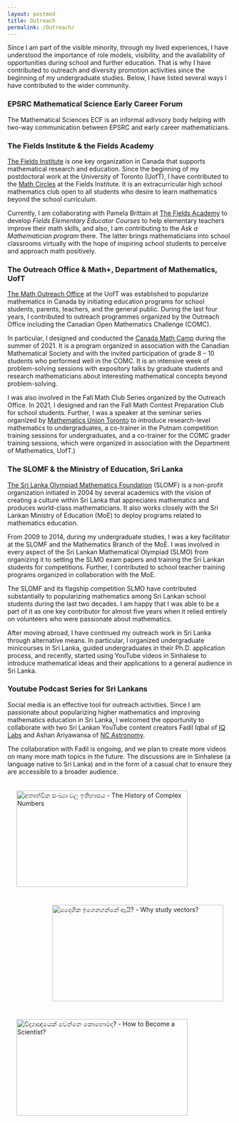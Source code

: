 ```yaml
---
layout: postmod      
title: Outreach              
permalink: /Outreach/          
---
```

Since I am part of the visible minority, through my lived experiences, I have understood the importance of role models, visibility, and the availability of opportunities during school and further education. That is why I have contributed to outreach and diversity promotion activities since the beginning of my undergraduate studies. Below, I have listed several ways I have contributed to the wider community. 

### EPSRC Mathematical Science Early Career Forum

The Mathematical Sciences ECF is an informal adivsory body helping with two-way communication between EPSRC and early career mathematicians. 

### The Fields Institute & the Fields Academy

[The Fields Institute](http://www.fields.utoronto.ca/) is one key organization in Canada that supports mathematical research and education. Since the beginning of my postdoctoral work at the University of Toronto (UofT), I have contributed to the [Math Circles](http://www.fields.utoronto.ca/activities/seminars/math-circles) at the Fields Institute. It is an extracurricular high school mathematics club open to all students who desire to learn mathematics beyond the school curriculum. 

Currently, I am collaborating with Pamela Brittain at [The Fields Academy](https://fieldsacademy.ca/) to develop _Fields Elementary Educator Courses_ to help elementary teachers improve their math skills, and also, I am contributing to the _Ask a Mathematician program_ there. The latter brings mathematicians into school classrooms virtually with the hope of inspiring school students to perceive and approach math positively. 

### The Outreach Office & Math+, Department of Mathematics, UofT

[The Math Outreach Office](http://mathplus.math.utoronto.ca/) at the UofT was established to popularize mathematics in Canada by initiating education programs for school students, parents, teachers, and the general public. During the last four years, I contributed to outreach programmes organized by the Outreach Office including the Canadian Open Mathematics Challenge (COMC).      

In particular, I designed and conducted the [Canada Math Camp](http://mathplus.math.utoronto.ca/home/cmc) during the summer of 2021. It is a program organized in association with the Canadian Mathematical Society and with the invited participation of grade 8 – 10 students who performed well in the COMC. It is an intensive week of problem-solving sessions with expository talks by graduate students and research mathematicians about interesting mathematical concepts beyond problem-solving. 

I was also involved in the Fall Math Club Series organized by the Outreach Office. In 2021, I designed and ran the Fall Math Contest Preparation Club for school students. Further, I was a speaker at the seminar series organized by [Mathematics Union Toronto](https://mu.math.toronto.edu/home/about-us/) to introduce research-level mathematics to undergraduates, a co-trainer in the Putnam competition training sessions for undergraduates, and a co-trainer for the COMC grader training sessions, which were organized in association with the Department of Mathematics, UofT.)     

### The SLOMF & the Ministry of Education, Sri Lanka

[The Sri Lanka Olympiad Mathematics Foundation](https://www.facebook.com/slmathsolympiad/) (SLOMF) is a non-profit organization initiated in 2004 by several academics with the vision of creating a culture within Sri Lanka that appreciates mathematics and produces world-class mathematicians. It also works closely with the Sri Lankan Ministry of Education (MoE) to deploy programs related to mathematics education.    

From 2009 to 2014, during my undergraduate studies, I was a key facilitator at the SLOMF and the Mathematics Branch of the MoE. I was involved in every aspect of the Sri Lankan Mathematical Olympiad (SLMO) from organizing it to setting the SLMO exam papers and training the Sri Lankan students for competitions. Further, I contributed to school teacher training programs organized in collaboration with the MoE. 

The SLOMF and its flagship competition SLMO have contributed substantially to popularizing mathematics among Sri Lankan school students during the last two decades. I am happy that I was able to be a part of it as one key contributor for almost five years when it relied entirely on volunteers who were passionate about mathematics. 

After moving abroad, I have continued my outreach work in Sri Lanka through alternative means. In particular, I organized undergraduate minicourses in Sri Lanka, guided undergraduates in their Ph.D. application process, and recently, started using YouTube videos in Sinhalese to introduce mathematical ideas and their applications to a general audience in Sri Lanka.  

### Youtube Podcast Series for Sri Lankans

Social media is an effective tool for outreach activities. Since I am passionate about popularizing higher mathematics and improving mathematics education in Sri Lanka, I welcomed the opportunity to collaborate with two Sri Lankan YouTube content creators Fadil Iqbal of [IQ Labs](https://www.youtube.com/c/IQLabs) and Ashan Ariyawansa of [NC Astronomy](https://www.youtube.com/c/NCAstronomy/). 

The collaboration with Fadil is ongoing, and we plan to create more videos on many more math topics in the future. The discussions are in Sinhalese (a language native to Sri Lanka) and in the form of a casual chat to ensure they are accessible to a broader audience. 
        
 <a href="http://www.youtube.com/watch?feature=player_embedded&v=GBrp8-JGOQw" target="_blank"><img align="left" src="https://img.youtube.com/vi/GBrp8-JGOQw/maxresdefault.jpg" title = "අතාත්වික සංඛ්‍යා වල ඉතිහාසය - The History of Complex Numbers" width="384" height="216" hspace="20" vspace="20"/></a> 
<br><br><br><br><br><br><br>

<a href="https://www.youtube.com/watch?v=1y7EF64Qf5o" target="_blank"><img align="right" src="https://img.youtube.com/vi/1y7EF64Qf5o/maxresdefault.jpg" title = "දෛශික ඉගෙනගන්නේ ඇයි? - Why study vectors?" width="384" height="216" hspace="20" vspace="20"/></a> 
<br><br><br><br><br><br><br>
 
<a href="http://www.youtube.com/watch?feature=player_embedded&v=tCJ-_bU4BS0" target="_blank"><img align="left" src="https://img.youtube.com/vi/tCJ-_bU4BS0/maxresdefault.jpg" title = "විද්‍යාඥයෙක් වෙන්නෙ කොහොමද? - How to Become a Scientist?" width="384" height="216" hspace="20" vspace="20"/></a>  


<!---
<iframe style="display: inline-block;" width="320" height="180" src="https://www.youtube.com/embed/tCJ-_bU4BS0" frameborder="0" allowfullscreen></iframe>
[![IMAGE_ALT](https://img.youtube.com/vi/tCJ-_bU4BS0/0.jpg)](https://www.youtube.com/watch?v=tCJ-_bU4BS0)
1280 x 720 is the dimensions of maxresdefault thumbnails
![]({{ site.baseurl }}/images/kasun.jpg)
-->

